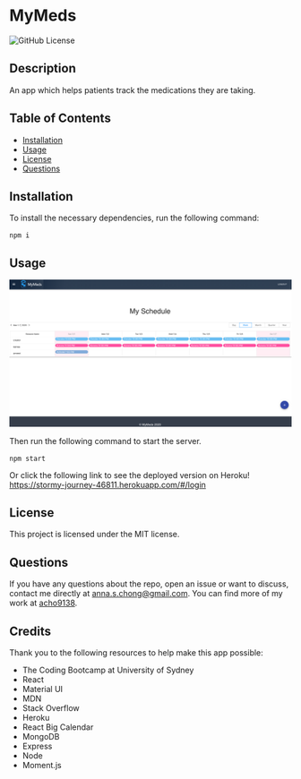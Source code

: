 # MyMeds

![GitHub License](https://img.shields.io/badge/License-MIT-blue.svg)

## Description

An app which helps patients track the medications they are taking.

## Table of Contents

* [Installation](#installation)
* [Usage](#usage)
* [License](#license)
* [Questions](#questions)

## Installation

To install the necessary dependencies, run the following command:

```
npm i
```

## Usage

![image](./client/public/assets/screenshot.png)

Then run the following command to start the server.
```
npm start
```

Or click the following link to see the deployed version on Heroku!
https://stormy-journey-46811.herokuapp.com/#/login

## License

This project is licensed under the MIT license.

## Questions

If you have any questions about the repo, open an issue or want to discuss, contact me directly at anna.s.chong@gmail.com. You can find more of my work at [acho9138](https://github.com/acho9138/.).

## Credits

Thank you to the following resources to help make this app possible:

- The Coding Bootcamp at University of Sydney
- React
- Material UI
- MDN
- Stack Overflow
- Heroku
- React Big Calendar
- MongoDB
- Express
- Node
- Moment.js